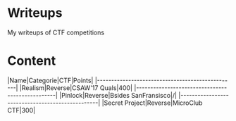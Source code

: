 # Writeups

My writeups of CTF competitions

# Content

|Name|Categorie|CTF|Points|
|-------------------------------------------------|
|Realism|Reverse|CSAW'17 Quals|400|
|-------------------------------------------------|
|Pinlock|Reverse|Bsides SanFransisco|/|
|-------------------------------------------------|
|Secret Project|Reverse|MicroClub CTF|300|

